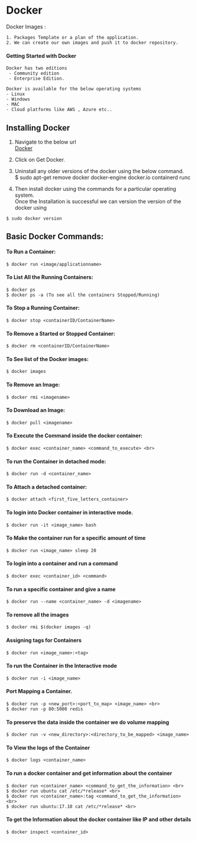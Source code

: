# Docker

Docker Images : 
```
1. Packages Template or a plan of the application. 
2. We can create our own images and push it to docker repository. 
```

#### Getting Started with Docker
```
Docker has two editions
 - Community edition
 - Enterprise Edition. 
```
```
Docker is available for the below operating systems 
- Linux
- Windows
- MAC
- Cloud platforms like AWS , Azure etc..
```

## Installing Docker
1. Navigate to the below url <br>
[Docker](https://docs.docker.com "Docker")

2. Click on Get Docker.

3. Uninstall any older versions of the docker using the below command. <br>
$ sudo apt-get remove docker docker-engine docker.io containerd runc

4. Then install docker using the commands for a particular operating system. <br>
Once the Installation is successful we can version the version of the docker using <br>
```
$ sudo docker version
```

## Basic Docker Commands:
#### To Run a Container:
```
$ docker run <image/applicationname>
```

#### To List All the Running Containers:
```
$ docker ps
$ docker ps -a (To see all the containers Stopped/Running)
```

#### To Stop a Running Container:
```
$ docker stop <containerID/ContainerName>
```

#### To Remove a Started or Stopped Container:  
```
$ docker rm <containerID/ContainerName>
```

#### To See list of the Docker images:
```
$ docker images
```

#### To Remove an Image:
```
$ docker rmi <imagename>
```

#### To Download an Image:
```
$ docker pull <imagename>
```

#### To Execute the Command inside the docker container: 
```
$ docker exec <container_name> <command_to_execute> <br>
```

#### To run the Container in detached mode: 
```
$ docker run -d <container_name>
```

#### To Attach a detached container: 
```
$ docker attach <first_five_letters_container>
```

#### To login into Docker container in interactive mode.
```
$ docker run -it <image_name> bash
```

#### To Make the container run for a specific amount of time
```
$ docker run <image_name> sleep 20
```

#### To login into a container and run a command
```
$ docker exec <container_id> <command>
```

#### To run a specific container and give a name
```
$ docker run --name <container_name> -d <imagename>
```

#### To remove all the images
```
$ docker rmi $(docker images -q)
```

#### Assigning tags for Containers
```
$ docker run <image_name>:<tag> 
```

#### To run the Container in the Interactive mode
```
$ docker run -i <image_name>
```

#### Port Mapping a Container.
```
$ docker run -p <new_port>:<port_to_map> <image_name> <br>
$ docker run -p 80:5000 redis
```

#### To preserve the data inside the container we do volume mapping
```
$ docker run -v <new_directory>:<directory_to_be_mapped> <image_name>
```

#### To View the logs of the Container
```
$ docker logs <container_name>
```

#### To run a docker container and get information about the container
```
$ docker run <container_name> <command_to_get_the_information> <br>
$ docker run ubuntu cat /etc/*release* <br>
$ docker run <container_name>:tag <command_to_get_the_information> <br>
$ docker run ubuntu:17.10 cat /etc/*release* <br>
```

#### To get the Information about the docker container like IP and other details 
```
$ docker inspect <container_id>
```
